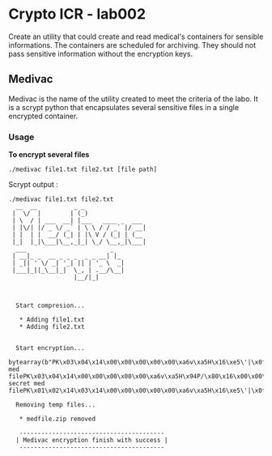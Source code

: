 # Crypto ICR - lab002

Create an utility that could create and read medical's containers for sensible informations. The containers are scheduled for archiving. They should not pass sensitive information without the encryption keys.

## Medivac

Medivac is the name of the utility created to meet the criteria of the labo. It is a scrypt python that encapsulates several sensitive files in a single encrypted container.

### Usage
**To encrypt several files**

`./medivac file1.txt file2.txt [file path]`

Scrypt output :

```shell
./medivac file1.txt file2.txt
  __  __          _ _                 
 |  \/  |        | (_)                
 | \  / | ___  __| |___   ____ _  ___ 
 | |\/| |/ _ \/ _` | \ \ / / _` |/ __|
 | |  | |  __/ (_| | |\ V / (_| | (__ 
 |_|  |_|\___|\__,_|_| \_/ \__,_|\___|
  ___                       _   
 | __|_ _  __ _ _ _  _ _ __| |_ 
 | _|| ' \/ _| '_| || | '_ \  _|
 |___|_||_\__|_|  \_, | .__/\__|
                  |__/|_|       
                  
                  

  Start compresion...

   * Adding file1.txt
   * Adding file2.txt


  Start encryption...

bytearray(b"PK\x03\x04\x14\x00\x00\x00\x00\x00\xa6v\xa5H\x16\xe5\'|\x0f\x00\x00\x00\x0f\x00\x00\x00\t\x00\x00\x00file1.txtsercet med filePK\x03\x04\x14\x00\x00\x00\x00\x00\xa6v\xa5H\x94P/\x80\x16\x00\x00\x00\x16\x00\x00\x00\t\x00\x00\x00file2.txtsecond secret med filePK\x01\x02\x14\x03\x14\x00\x00\x00\x00\x00\xa6v\xa5H\x16\xe5\'|\x0f\x00\x00\x00\x0f\x00\x00\x00\t\x00\x00\x00\x00\x00\x00\x00\x00\x00\x00\x00\xa4\x81\x00\x00\x00\x00file1.txtPK\x01\x02\x14\x03\x14\x00\x00\x00\x00\x00\xa6v\xa5H\x94P/\x80\x16\x00\x00\x00\x16\x00\x00\x00\t\x00\x00\x00\x00\x00\x00\x00\x00\x00\x00\x00\xa4\x816\x00\x00\x00file2.txtPK\x05\x06\x00\x00\x00\x00\x02\x00\x02\x00n\x00\x00\x00s\x00\x00\x00\x00\x00")

  Removing temp files...

   * medfile.zip removed

   ----------------------------------------
  | Medivac encryption finish with success |
   ----------------------------------------
  

```
